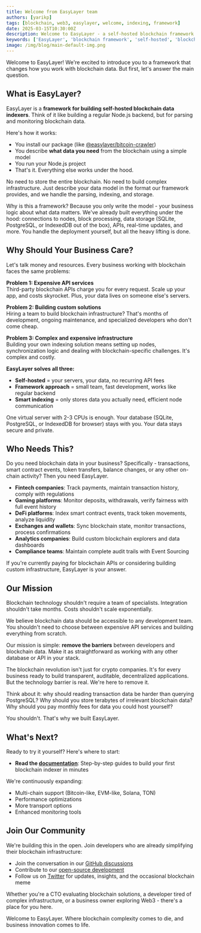 ```yaml
---
title: Welcome from EasyLayer team
authors: [yarikp]
tags: [blockchain, web3, easylayer, welcome, indexing, framework]
date: 2025-03-15T10:30:00Z
description: Welcome to EasyLayer - a self-hosted blockchain framework that makes reading blockchain data as simple as building a regular backend. No infrastructure headaches, no expensive APIs.
keywords: ['EasyLayer', 'blockchain framework', 'self-hosted', 'blockchain data', 'real-time indexing', 'event sourcing', 'developer tools', 'cost-effective']
image: /img/blog/main-default-img.png
---
```


Welcome to EasyLayer! We're excited to introduce you to a framework that changes how you work with blockchain data. But first, let's answer the main question.

## What is EasyLayer?

EasyLayer is a **framework for building self-hosted blockchain data indexers**. Think of it like building a regular Node.js backend, but for parsing and monitoring blockchain data.

Here's how it works:
- You install our package (like [@easylayer/bitcoin-crawler](https://www.npmjs.com/package/@easylayer/bitcoin-crawler))
- You describe **what data you need** from the blockchain using a simple model
- You run your Node.js project
- That's it. Everything else works under the hood.

No need to store the entire blockchain. No need to build complex infrastructure. Just describe your data model in the format our framework provides, and we handle the parsing, indexing, and storage.

<!--truncate-->

Why is this a framework? Because you only write the model - your business logic about what data matters. We've already built everything under the hood: connections to nodes, block processing, data storage (SQLite, PostgreSQL, or IndexedDB out of the box), APIs, real-time updates, and more. You handle the deployment yourself, but all the heavy lifting is done.

## Why Should Your Business Care?

Let's talk money and resources. Every business working with blockchain faces the same problems:

**Problem 1: Expensive API services**  
Third-party blockchain APIs charge you for every request. Scale up your app, and costs skyrocket. Plus, your data lives on someone else's servers.

**Problem 2: Building custom solutions**  
Hiring a team to build blockchain infrastructure? That's months of development, ongoing maintenance, and specialized developers who don't come cheap.

**Problem 3: Complex and expensive infrastructure**  
Building your own indexing solution means setting up nodes, synchronization logic and dealing with blockchain-specific challenges. It's complex and costly.

**EasyLayer solves all three:**
- **Self-hosted** = your servers, your data, no recurring API fees
- **Framework approach** = small team, fast development, works like regular backend
- **Smart indexing** = only stores data you actually need, efficient node communication

One virtual server with 2-3 CPUs is enough. Your database (SQLite, PostgreSQL, or IndexedDB for browser) stays with you. Your data stays secure and private.

## Who Needs This?

Do you need blockchain data in your business? Specifically - transactions, smart contract events, token transfers, balance changes, or any other on-chain activity? Then you need EasyLayer.

- **Fintech companies**: Track payments, maintain transaction history, comply with regulations
- **Gaming platforms**: Monitor deposits, withdrawals, verify fairness with full event history  
- **DeFi platforms**: Index smart contract events, track token movements, analyze liquidity
- **Exchanges and wallets**: Sync blockchain state, monitor transactions, process confirmations
- **Analytics companies**: Build custom blockchain explorers and data dashboards
- **Compliance teams**: Maintain complete audit trails with Event Sourcing

If you're currently paying for blockchain APIs or considering building custom infrastructure, EasyLayer is your answer.

## Our Mission

Blockchain technology shouldn't require a team of specialists. Integration shouldn't take months. Costs shouldn't scale exponentially.

We believe blockchain data should be accessible to any development team. You shouldn't need to choose between expensive API services and building everything from scratch.

Our mission is simple: **remove the barriers** between developers and blockchain data. Make it as straightforward as working with any other database or API in your stack.

The blockchain revolution isn't just for crypto companies. It's for every business ready to build transparent, auditable, decentralized applications. But the technology barrier is real. We're here to remove it.

Think about it: why should reading transaction data be harder than querying PostgreSQL? Why should you store terabytes of irrelevant blockchain data? Why should you pay monthly fees for data you could host yourself?

You shouldn't. That's why we built EasyLayer.

## What's Next?

Ready to try it yourself? Here's where to start:

- **Read the [documentation](/docs)**: Step-by-step guides to build your first blockchain indexer in minutes

We're continuously expanding:
- Multi-chain support (Bitcoin-like, EVM-like, Solana, TON)
- Performance optimizations  
- More transport options
- Enhanced monitoring tools

## Join Our Community

We're building this in the open. Join developers who are already simplifying their blockchain infrastructure:

- Join the conversation in our [GitHub discussions](https://github.com/easylayer/easylayer/discussions)
- Contribute to our [open-source development](https://github.com/easylayer)
- Follow us on [Twitter](https://twitter.com/easylayer) for updates, insights, and the occasional blockchain meme

Whether you're a CTO evaluating blockchain solutions, a developer tired of complex infrastructure, or a business owner exploring Web3 - there's a place for you here.

Welcome to EasyLayer. Where blockchain complexity comes to die, and business innovation comes to life.